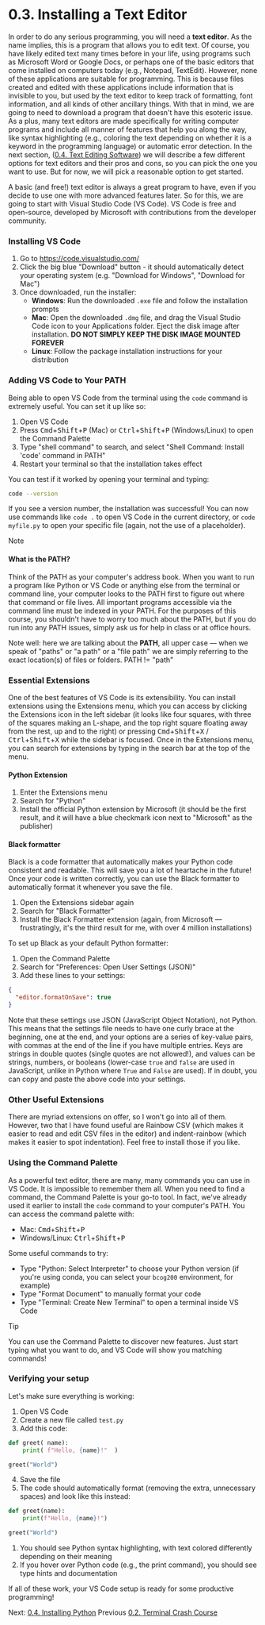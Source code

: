 # 0.3. Installing a Text Editor

In order to do any serious programming, you will need a **text editor**. As the name implies, this
is a program that allows you to edit text. Of course, you have likely edited text many times before
in your life, using programs such as Microsoft Word or Google Docs, or perhaps one of the basic
editors that come installed on computers today (e.g., Notepad, TextEdit). However, none of these
applications are suitable for programming. This is because files created and edited with these
applications include information that is invisible to you, but used by the text editor to keep track
of formatting, font information, and all kinds of other ancillary things. With that in mind, we are
going to need to download a program that doesn't have this esoteric issue. As a plus, many text
editors are made specifically for writing computer programs and include all manner of features that
help you along the way, like syntax highlighting (e.g., coloring the text depending on whether it is
a keyword in the programming language) or automatic error detection. In the next section, 
([0.4. Text Editing Software](0.4.%20Text%20Editing%20Software.md)) we will describe a few different
options for text editors and their pros and cons, so you can pick the one you want to use. But for
now, we will pick a reasonable option to get started.

A basic (and free!) text editor is always a great program to have, even if you decide to use one
with more advanced features later. So for this, we are going to start with Visual Studio Code (VS
Code). VS Code is free and open-source, developed by Microsoft with contributions from the developer
community.

### Installing VS Code

1. Go to https://code.visualstudio.com/
2. Click the big blue "Download" button - it should automatically detect your operating system (e.g. "Download for
   Windows", "Download for Mac")
3. Once downloaded, run the installer:
   - **Windows**: Run the downloaded `.exe` file and follow the installation prompts
   - **Mac**: Open the downloaded `.dmg` file, and drag the Visual Studio Code icon to your Applications folder. Eject
     the disk image after installation. **DO NOT SIMPLY KEEP THE DISK IMAGE MOUNTED FOREVER**
   - **Linux**: Follow the package installation instructions for your distribution

### Adding VS Code to Your PATH

Being able to open VS Code from the terminal using the `code` command is extremely useful. You can
set it up like so:

1. Open VS Code
2. Press <kbd>Cmd</kbd>+<kbd>Shift</kbd>+<kbd>P</kbd> (Mac) or <kbd>Ctrl</kbd>+<kbd>Shift</kbd>+<kbd>P</kbd>
   (Windows/Linux) to open the Command Palette
3. Type "shell command" to search, and select "Shell Command: Install 'code' command in PATH"
4. Restart your terminal so that the installation takes effect

You can test if it worked by opening your terminal and typing:

```bash
code --version
```

If you see a version number, the installation was successful! You can now use commands like `code .`
to open VS Code in the current directory, or `code myfile.py` to open your specific file (again, not
the use of a placeholder).

> [!NOTE] 
> #### What is the PATH?
> Think of the PATH as your computer's address book. When you want to run a program like Python or
> VS Code or anything else from the terminal or command line, your computer looks to the PATH first
> to figure out where that command or file lives. All important programs accessible via the command
> line must be indexed in your PATH. For the purposes of this course, you shouldn't have to worry
> too much about the PATH, but if you do run into any PATH issues, simply ask us for help in class
> or at office hours.
> 
> Note well: here we are talking
> about the **PATH**, all upper case — when we speak of "paths" or "a path" or a "file path" we are simply referring to the exact location(s) of files or folders. PATH != "path"

### Essential Extensions

One of the best features of VS Code is its extensibility. You can install extensions using the
Extensions menu, which you can access by clicking the Extensions icon in the left sidebar (it looks
like four squares, with three of the squares making an L-shape, and the top right square floating
away from the rest, up and to the right) or pressing <kbd>Cmd</kbd>+<kbd>Shift</kbd>+<kbd>X</kbd> /
<kbd>Ctrl</kbd>+<kbd>Shift</kbd>+<kbd>X</kbd> while the sidebar is focused. Once in the Extensions
menu, you can search for extensions by typing in the search bar at the top of the menu.

#### Python Extension

1. Enter the Extensions menu
2. Search for "Python"
3. Install the official Python extension by Microsoft (it should be the first result, and it will have a blue checkmark
   icon next to "Microsoft" as the publisher)

#### Black formatter

Black is a code formatter that automatically makes your Python code consistent and readable. This
will save you a lot of heartache in the future! Once your code is written correctly, you can use the
Black formatter to automatically format it whenever you save the file.

1. Open the Extensions sidebar again
2. Search for "Black Formatter"
3. Install the Black Formatter extension (again, from Microsoft — frustratingly, it's the third result for me, with over
   4 million installations)

To set up Black as your default Python formatter:

1. Open the Command Palette
2. Search for "Preferences: Open User Settings (JSON)"
3. Add these lines to your settings:

```json
{
  "editor.formatOnSave": true
}
```

Note that these settings use JSON (JavaScript Object Notation), not Python. This means that the settings file needs to
have one curly brace at the beginning, one at the end, and your options are a series of key-value pairs, with commas at
the end of the line if you have multiple entries. Keys are strings in double quotes (single quotes are not allowed!),
and values can be strings, numbers, or booleans (lower-case `true` and `false` are used in JavaScript, unlike in Python
where `True` and `False` are used). If in doubt, you can copy and paste the above code into your settings.

### Other Useful Extensions

There are myriad extensions on offer, so I won't go into all of them. However, two that I have found
useful are Rainbow CSV (which makes it easier to read and edit CSV files in the editor) and
indent-rainbow (which makes it easier to spot indentation). Feel free to install those if you like.

### Using the Command Palette

As a powerful text editor, there are many, many commands you can use in VS Code. It is impossible to
remember them all. When you need to find a command, the Command Palette is your go-to tool. In fact,
we've already used it earlier to install the `code` command to your computer's PATH. You can access
the command palette with:

- Mac: <kbd>Cmd</kbd>+<kbd>Shift</kbd>+<kbd>P</kbd>
- Windows/Linux: <kbd>Ctrl</kbd>+<kbd>Shift</kbd>+<kbd>P</kbd>

Some useful commands to try:

- Type "Python: Select Interpreter" to choose your Python version (if you're using conda, you can select your `bcog200`
  environment, for example)
- Type "Format Document" to manually format your code
- Type "Terminal: Create New Terminal" to open a terminal inside VS Code

> [!TIP]
> You can use the Command Palette to discover new features. Just start typing what you want to do, and VS Code will show you matching commands!

### Verifying your setup

Let's make sure everything is working:

1. Open VS Code
2. Create a new file called `test.py`
3. Add this code:

```python
def greet( name):
    print( f"Hello, {name}!"  )

greet("World")
```

4. Save the file
5. The code should automatically format (removing the extra, unnecessary spaces) and look like this instead:

```python
def greet(name):
    print(f"Hello, {name}!")

greet("World")
```

1. You should see Python syntax highlighting, with text colored differently depending on their meaning
2. If you hover over Python code (e.g., the print command), you should see type hints and documentation

If all of these work, your VS Code setup is ready for some productive programming!

Next: [0.4. Installing Python](0.4.%20Installing%20Python.md)
Previous [0.2. Terminal Crash Course](0.2.%20Terminal%20Crash%20Course.md)<br>
